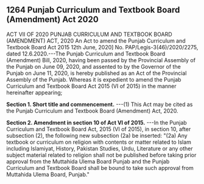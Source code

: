 ## 1264 Punjab Curriculum and Textbook Board (Amendment) Act 2020
 
ACT VII OF 2020
PUNJAB CURRICULUM AND TEXTBOOK BOARD (AMENDMENT) ACT, 2020
An Act to amend the Punjab Curriculum
and Textbook Board Act 2015
12th June, 2020]
No. PAP/Legis-3(46)/2020/2275, dated 12.6.2020.---The Punjab Curriculum and Textbook Board (Amendment) Bill, 2020, having been passed by the Provincial Assembly of the Punjab on June 09, 2020, and assented to by the Governor of the Punjab on June 11, 2020, is hereby published as an Act of the Provincial Assembly of the Punjab.
Whereas it is expedient to amend the Punjab Curriculum and Textbook Board Act 2015 (VI of 2015) in the manner hereinafter appearing;

**Section 1. Short title and commencement.**
---(1) This Act may be cited as the Punjab Curriculum and Textbook Board (Amendment) Act, 2020.

 

**Section 2. Amendment in section 10 of Act VI of 2015.**
---In the Punjab Curriculum and Textbook Board Act, 2015 (VI of 2015), in section 10, after subsection (2), the following new subsection (2a) be inserted:
   "(2a) Any textbook or curriculum on religion with contents or matter related to Islam including Islamiyat, History, Pakistan Studies, Urdu, Literature or any other subject material related to religion shall not be published before taking prior approval from the Muttahida Ulema Board Punjab and the Punjab Curriculum and Textbook Board shall be bound to take such approval from Muttahida Ulema Board, Punjab."

